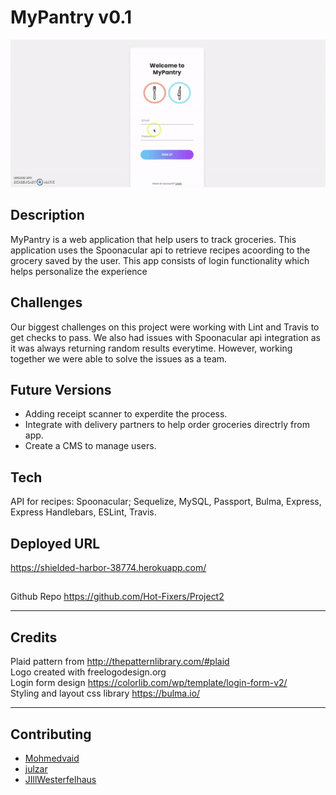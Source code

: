 # MyPantry v0.1

<img alt="My Pantry version 0.1" src="public/assets/MyPantry.gif">

## Description
MyPantry is a web application that help users to track groceries. This application uses the Spoonacular api to retrieve recipes acoording to the grocery saved by the user. This app consists of login functionality which helps personalize the experience

## Challenges  
Our biggest challenges on this project were working with Lint and Travis to get checks to pass. We also had issues with Spoonacular api integration as it was always returning random results everytime. However, working together we were able to solve the issues as a team.

## Future Versions
* Adding receipt scanner to experdite the process.
* Integrate with delivery partners to help order groceries directrly from app.
* Create a CMS to manage users.

## Tech 
 API for recipes: Spoonacular; Sequelize, MySQL, Passport, Bulma, Express, Express Handlebars, ESLint, Travis.

## Deployed URL
https://shielded-harbor-38774.herokuapp.com/

##
Github Repo https://github.com/Hot-Fixers/Project2
***

## Credits
Plaid pattern from http://thepatternlibrary.com/#plaid <br>
Logo created with freelogodesign.org<br>
Login form design https://colorlib.com/wp/template/login-form-v2/<br>
Styling and layout css library https://bulma.io/

***

## Contributing
* [Mohmedvaid](https://github.com/Mohmedvaid)
* [julzar](https://github.com/julzar)
* [JIllWesterfelhaus](https://github.com/JIllWesterfelhaus)









